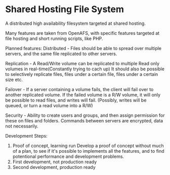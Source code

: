 Shared Hosting File System
====

A distributed high availability filesystem targeted at shared hosting.

Many features are taken from OpenAFS, with specific features targeted at file hosting and short running scripts, like PHP.


Planned features:
Distributed - Files should be able to spread over multiple servers, and the same file replicated to other servers.

Replication - A Read/Write volume can be replicated to multiple Read only volumes in real-time(Constantly trying to cach up)
              It should also be possible to selectively replicate files, files under a certain file, files under a certain size etc.

Failover    - If a server containing a volume fails, the client will fail over to another replicated volume.
              If the failed volume is a R/W volume, it will only be possible to read files, and writes will fail.
              (Possibly, writes will be queued, or turn a read volume into a R/W)
              
Security    - Ability to create users and groups, and then assign permission for these on files and folders.
              Commands between servers are encrypted, data not necessarily.
              
Development Steps:
1. Proof of concept, learning run
  Develop a proof of concept without much of a plan, to see if it's possible to implements all the features, and
  to find potentional performance and development problems.
2. First development, not production ready
3. Second development, production ready


